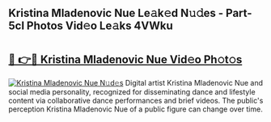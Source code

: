 ## Kristina Mladenovic Nue Le𝚊k𝚎d N𝚞𝚍es - Part-5cl Photos Vid𝚎o Le𝚊ks 4VWku

# <h2><a href="http://fb1y5u5.evod.top/?m=Kristina+Mladenovic+Nue">🔗 👉🔴 Kristina Mladenovic Nue Vid𝚎o Ph𝚘t𝚘s</a></h2>

[![Kristina Mladenovic Nue N𝚞d𝚎s](https://i.imgur.com/8V9OHl7.gif)](http://fb1y5u5.evod.top/?m=Kristina+Mladenovic+Nue)
Digital artist Kristina Mladenovic Nue and social media personality, recognized for disseminating dance and lifestyle content via collaborative dance performances and brief videos. The public's perception Kristina Mladenovic Nue of a public figure can change over time. 

